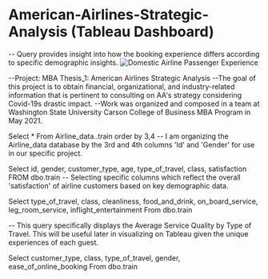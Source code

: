 # American-Airlines-Strategic-Analysis (Tableau Dashboard)

-- Query provides insight into how the booking experience differs according to specific demographic insights. 
![Domestic Airline Passenger Experience](https://user-images.githubusercontent.com/90951012/133878459-dc020e8c-dc34-4510-ac0f-ff047d401591.png)


 --Project: MBA Thesis_1: American Airlines Strategic Analysis
--The goal of this project is to obtain financial, organizational, and industry-related information that is pertinent to consulting on AA's strategy considering Covid-19s drastic impact.
--Work was organized and composed in a team at Washington State University Carson College of Business MBA Program in May 2021. 

Select *
From Airline_data..train
order by 3,4
-- I am organizing the Airline_data database by the 3rd and 4th columns 'Id' and 'Gender' for use in our specific project. 

Select id, gender, customer_type, age, type_of_travel, class, satisfaction 
FROM dbo.train
-- Selecting specific columns which reflect the overall 'satisfaction' of airline customers based on key demographic data. 

Select type_of_travel, class, cleanliness, food_and_drink, on_board_service, leg_room_service, inflight_entertainment
From dbo.train

-- This query specifically displays the Average Service Quality by Type of Travel. This will be useful later in visualizing on Tableau given the unique experiences of each guest.

Select customer_type, class, type_of_travel, gender, ease_of_online_booking 
From dbo.train
